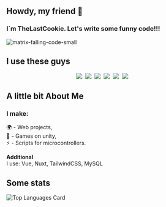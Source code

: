 ## Howdy, my friend 👋
### I`m TheLastCookie. Let's write some funny code!!!
![matrix-falling-code-small](https://github.com/user-attachments/assets/724b4b23-3ca2-4145-a1d2-a7f9521c63a4)

<!--
**TheLastCookie-404/TheLastCookie-404** is a ✨ _special_ ✨ repository because its `README.md` (this file) appears on your GitHub profile.

Here are some ideas to get you started:

- 🔭 I’m currently working on ...
- 🌱 I’m currently learning ...
- 👯 I’m looking to collaborate on ...
- 🤔 I’m looking for help with ...
- 💬 Ask me about ...
- 📫 How to reach me: ...
- 😄 Pronouns: ...
- ⚡ Fun fact: ...
-->

<h2>I use these guys</h2>
<div align="center">
  <img src="https://img.shields.io/badge/C-00599C?logo=c&logoColor=white">&nbsp;
  <img src="https://img.shields.io/badge/C++-%2300599C.svg?logo=c%2B%2B&logoColor=white">&nbsp;
  <img src="https://img.shields.io/badge/.NET-512BD4?logo=dotnet&logoColor=fff">&nbsp;
  <img src="https://img.shields.io/badge/JavaScript-F7DF1E?logo=javascript&logoColor=000">&nbsp;
  <img src="https://img.shields.io/badge/TypeScript-3178C6?logo=typescript&logoColor=fff">&nbsp;
  <img src="https://img.shields.io/badge/Laravel-%23FF2D20.svg?logo=laravel&logoColor=white">&nbsp;
</div>

<h2>A little bit About Me</h2>
<div>
  <p>
    <h3>I make:</strong> </h3>
    🌍 - Web projects, <br>
    👾 - Games on unity, <br>
    ⚡ - Scripts for microcontrollers. <br>
  </p>
  <p>
    <strong>Additional</strong> <br>
    I use: Vue, Nuxt, TailwindCSS, MySQL
  </p>
</div>

<h2>Some stats</h2>
<div https://github-readme-stats.vercel.app/api/top-langs/?username=TheLastCookie-404&layout=compact&theme=dark>
<img src="https://github-readme-stats.vercel.app/api/top-langs/?username=TheLastCookie-404&layout=compact&theme=dark" alt="Top Languages Card"></div>

<!--
<h2 align="center">📫 Connect with me</h2>
<p align="center">🔗 LinkedIn: <a href="https://www.linkedin.com/in/johndoe" target="_blank">John Doe</a></p>
-->
